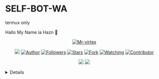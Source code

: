 # SELF-BOT-WA
termux only

Hallo My Name ia Hazn 👋

</P>

<p align="center">
<a href="https://github.com/Mr-virtex"><img title="Mr-virtex" src="https://i.imgur.com/pegvicI.jpg"></a>
</p>
<p align="center">
<img src="https://gpvc.arturio.dev/Mr-virtex" />
<a href="https://github.com/Mr-virtex"><img title="Author" src="https://img.shields.io/badge/Froze Bot V3-orange?style=for-the-badge&logo=github"></a>
<a href="https://github.com/Mr-virtex/followers"><img title="Followers" src="https://img.shields.io/github/followers/Mr-virtex?label=Followers&style=social"></a>
<a href="https://github.com/Mr-virtex/SELF-BOT-WA/stargazers/"><img title="Stars" src="https://img.shields.io/github/Mr-virtex/SELF-BOT-WA?&style=social"></a>
<a href="https://github.com/Mr-virtex/SELF-BOT-WA/network/members"><img title="Fork" src="https://img.shields.io/github/forks/Mr-virtex/SELF-BOT-WA?style=social"></a>
<a href="https://github.com/Mr-virtex/SELF-BOT-WA/watchers"><img title="Watching" src="https://img.shields.io/github/watchers/Mr-virtex/SELF-BOT-WA?label=Watching&style=social"></a>
<a href="https://github.com/Mr-virtex/SELF-BOT-WA/watchers"><img title="Contributor" src="https://img.shields.io/github/contributors/Mr-virtex/SELF-BOT-WA?logo=github&style=social"></a>
</p>
<p align="center">
<a href="https://github.com/Mr-virtex/SELF-BOT-WA"><img src="https://img.shields.io/github/repo-size/Mr-virtex/SELF-BOT-WA?label=Repo%20size&style=plastic"></a>
<a href="https://github.com/Mr-virtex/SELF-BOT-WA"><img src="https://img.shields.io/github/search/Mr-virtex/SELF-BOT-WA/SELF-BOT-WA?label=Search&style=plastic"></a>
</p>

<details>
Halo gan kali ini
Saya akan membagikan
froze bot v3

## Tool
```bash
> Termux 
> WhatsApp 
> 2 Hp
```
## NOTE
Mau Reaploud? Kasih nama gw
Mr virtex dan jangaj numpang
Nama doang itu gk bakal bikin lu pro
(:
--
## INTSALL 
```bash
npm i
node index.js
```
--

## FEATURE
|MAIN FEATURE|✔️|
|:-----------:|:---------|
|STICKER MAKER|✔️|
|STICKERSEARCH|✔️|
|TEXTPRO|✔️|
|SET PREFIX|✔️|
|SET CR|✔️|
|LIMIT|✔️|
|ATM|✔️|
|EPHOTO|✔️|
|STICKER WITH WATERMARK|✔️|
|BAN|❌|
|BLOCK|❌|
|HENTAI|❌|
|RANDOANIME|✔️|
|RANDOM CAT|✔️|
|ASUPAN|✔️|
|LEVEL/XP|✔️|
|MONEY|✔️|
|ANTILINK|✔️|
|PLAY AUDIO|✔️|
|PLAY VIDEO|✔️|
|TAHTA|✔️|
|TAHTA CUSTOM|✔️|
|NULIS|✔️|
|FB GOLDEN BUTTON|✔️|
|SILVER PLAY BUTTON|✔️|
|GOLD PLAY BUTTON|✔️|
|BASS|✔️|
|SLOW|✔️|
|TUPAI AUDIO|✔️|
|GEMUK|✔️|
|BUY LIMIT|✔️|
|THUNDER TEXT|✔️|
|BLOOD TEXT|✔️|
|STYLE TEXT|✔️|
|BOKEH TEXT|✔️|
|STICKER TO IMAGE|✔️|
|TRIGGER|✔️|
|FISHEYE|✔️|
|IMG TO URL|✔️|



And More


MORE FEATURE WAS COMING SOON

--

Mau nanya nanya???
https://wa.me/+6281539336834


